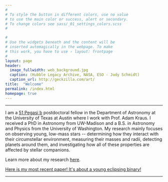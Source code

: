 ```yaml
---
#
# To style the button in different colors, use no value
# to use the main color or success, alert or secondary.
# To change colors see sass/_01_settings_colors.scss
#

#
# Use the widgets beneath and the content will be
# inserted automagically in the webpage. To make
# this work, you have to use › layout: frontpage
#
layout: page
header:
  image_fullwidth: web_background.jpg
  caption: (Hubble Legacy Archive, NASA, ESO - Judy Schmidt)
  caption_url: http://geckzilla.com/art/
title:  "Welcome"
permalink: /index.html
homepage: true
---
```

<hr>
I am a <a href='https://www.hsfoundation.org/fellow/benjamin-tofflemire-ph-d/' target="blank">51 Pegasi b</a> postdoctoral fellow in the Department of Astronomy at the University of Texas at Austin where I work with Prof. Adam Kraus.  I received a PhD in Astronomy from UW-Madison and a B.S. in Astronomy and Physics from the University of Washington.  My research mainly focuses on observing young, low-mass stars -- determining how they interact with their circumstellar environment, measuring their masses and radii, detecting planets around them, and investigating how all of these properties are affected by stellar companions. 

[//]: # (My dissertation focuses on the late stages of binary star formation. Specifically, I study how the orbital motion of binary stars affects the distribution and dynamics of circumstellar material. More broadly, I am interested in using the intrinsic variability of accreting systems as a tool to understand the interaction between forming stars and their surrounding material. )

Learn more about my research <a href='https://tofflemire.github.io/research/'>here</a>.

<a href='https://ui.adsabs.harvard.edu/abs/2022arXiv221010789T/abstract' target="blank">Here is my most recent paper! It's about a young eclipsing binary!</a>

<hr>
